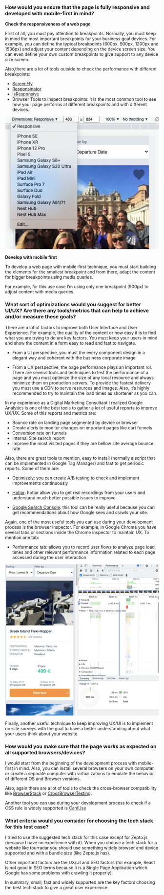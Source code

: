 ### How would you ensure that the page is fully responsive and developed with mobile-first in mind?

**Check the responsiveness of a web page**

First of all, you must pay attention to breakpoints. Normally, you must keep in mind the most important breakpoints for your business goal devices. For example, you can define the typical breakpoints (600px, 900px, 1200px and 1536px) and adjust your content depending on the device screen size. You can even define your own custom breakpoints to give support to any device size screen.

Also,there are a lot of tools outside to check the performance with different breakpoints:

-   [ScreenFly](http://quirktools.com/screenfly/)
-   [Responsinator](https://www.responsinator.com/)
-   [isResponsive](http://www.isresponsive.com/)
-   Browser Tools to inspect breakpoints: it is the most common tool to see how your page performs at different breakpoints and with different devices.

![Browser Tools to inspect breakpoints](./doc/breakpoints-browser.png)

**Develop with mobile first**

To develop a web page with mobile-first technique, you must start building the elements for the smallest breakpoint and from there, adapt the content for bigger breakpoints using media queries.

For example, for this use case I’m using only one breakpoint (900px) to adjust content with media queries.

### What sort of optimizations would you suggest for better UI/UX? Are there any tools/metrics that can help to achieve and/or measure these goals?

There are a lot of factors to improve both User Interface and User Experience. For example, the quality of the content or how easy it is to find what you are trying to do are key factors. You must keep your users in mind and show the content in a form easy to read and fast to navigate.

-   From a UI perspective, you must the every component design in a elegant way and coherent with the business corporate image

-   From a UX perspective, the page performance plays an important rol. There are several tools and techniques to test the performance of a page and you must optimize the size of any local resource and always minimize them on production servers. To provide the fastest delivery you must use a CDN to serve resources and images. Also, it’s highly recommended to try to maintain the load times as shortener as you can.

In my experience as a Digital Marketing Consultant I realized Google Analytics is one of the best tools to gather a lot of useful reports to improve UX/UX. Some of this reports and metrics are:

-   Bounce rate on landing page segmented by device or browser
-   Create alerts to monitor changes on important pages like cart funnels
-   Conversion rate on funnels
-   Internal Site search report
-   Improve the most visited pages if they are bellow site average bounce rate

Also, there are great tools to mention, easy to install (normally a script that can be implemented in Google Tag Manager) and fast to get periodic reports. Some of them are:

-   [Optimizely](https://www.optimizely.com/): you can create A/B testing to check and implement improvements continuously

-   [Hotjar](https://www.hotjar.com/): hotjar allow you to get real recordings from your users and understand much better possible issues to improve

-   [Google Search Console](https://search.google.com/search-console/about): this tool can be really useful because you can get recommendations about how Google sees and crawls your site.

Again, one of the most useful tools you can use during your development process is the browser inspector. For example, in Google Chrome you have several tabs or sections inside the Chrome inspector to maintain UX. To mention one tab:

-   Performance tab: allows you to record user flows to analyze page load times and other relevant performance information related to each page accessed during the user interaction

![Browser Tools to inspect breakpoints](./doc/performance-tab.png)

Finally, another useful technique to keep improving UX/UI is to implement on-site surveys with the goal to have a better understanding about what your users think about your website.

### How would you make sure that the page works as expected on all supported browsers/devices?

I would start from the beginning of the development process with mobile-first in mind. Also, you can install several browsers on your own computer or create a separate computer with virtualizations to emulate the behavior of different OS and Browser versions.

Also, again there are a lot of tools to check the cross-browser compatibility like [BrowserStack](https://www.browserstack.com/) or [CrossBrowserTesting](https://crossbrowsertesting.com/).

Another tool you can use during your development process to check if a CSS rule is widely supported is [CanIUse](https://caniuse.com/)

### What criteria would you consider for choosing the tech stack for this test case?

I tried to use the suggested tech stack for this case except for Zepto.js (because I have no experience with it). When you choose a tech stack for a website like tourradar you should use something widely browser and device supported and with a bundle size (like Zepto.js has).

Other important factors are the UX/UI and SEO factors (for example, React is not good in SEO terms because it is a Single Page Application which Google has some problems with crawling it properly).

In summary, small, fast and widely supported are the key factors choosing the best tech stack to give a great user experience.
